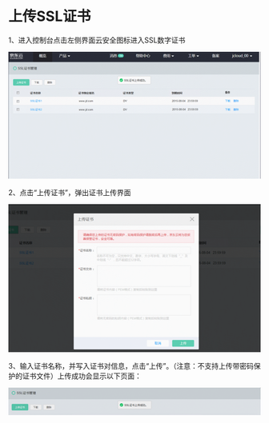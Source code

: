 # 上传SSL证书

1、进入控制台点击左侧界面云安全图标进入SSL数字证书

![image.png](https://github.com/jdcloudcom/cn/blob/edit/image/SSL-Certification/1.png)

2、点击“上传证书”，弹出证书上传界面

![image.png](https://github.com/jdcloudcom/cn/blob/edit/image/SSL-Certification/2.png)

3、输入证书名称，并写入证书对信息，点击“上传”。（注意：不支持上传带密码保护的证书文件）上传成功会显示以下页面：

![image.png](https://github.com/jdcloudcom/cn/blob/edit/image/SSL-Certification/5.png)
